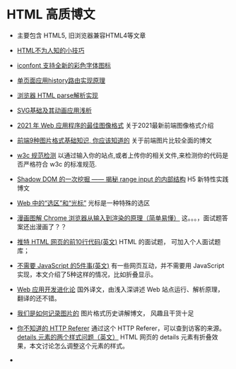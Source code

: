 # HTML 高质博文
* 主要包含 HTML5, 旧浏览器兼容HTML4等文章

* [HTML不为人知的小技巧](https://markodenic.com/html-tips/)
* [iconfont 支持全新的彩色字体图标](https://zhuanlan.zhihu.com/p/377136770?utm_source=wechat_session&utm_medium=social&utm_oi=27714312470528&s_r=0) 
* [单页面应用history路由实现原理](https://cloud.tencent.com/developer/article/1653836)
* [浏览器 HTML parse解析实现](https://mp.weixin.qq.com/s/ku6yNZqIKH9wBSGbUdhW0A)
* [SVG基础及其动画应用浅析](https://mp.weixin.qq.com/s/y7ixXeUcyDkTMCpP9V9Ygw) 
* [2021 年 Web 应用程序的最佳图像格式](https://mp.weixin.qq.com/s/KQgp_4l0h3F9X5qDUHkkrQ) 关于2021最新前端图像格式介绍
* [前端9种图片格式基础知识, 你应该知道的](https://juejin.cn/post/7000154907156152327#comment) 关于前端图片比较全面的博文
* [w3c 规范检测](http://jigsaw.w3.org/css-validator/#validate_by_uri) 以通过输入你的站点,或者上传你的相关文件,来检测你的代码是否严格符合 w3c 的标准规范.
* [Shadow DOM 的一次挖掘 —— 揭秘 range input 的内部结构](https://mp.weixin.qq.com/s/sYnU-yUiuRF6gMTV3cvU2w) H5 新特性实践博文
* [Web 中的“选区”和“光标”](https://mp.weixin.qq.com/s/EgWOcjLldO5VQrto5XYNJQ) 光标是一种特殊的选区
* [漫画图解 Chrome 浏览器从输入到渲染的原理（简单易懂）](https://mp.weixin.qq.com/s/KyJZQJsMMGqa91tVLljyvQ) 这。。。，面试题答案还出漫画了？？
* [推特 HTML 网页的前10行代码(英文)](https://css-tricks.com/explain-the-first-10-lines-of-twitter-source-code/) HTML 的面试题， 可加入个人面试题库；
* [不需要 JavaScript 的5件事(英文)](https://lexoral.com/blog/you-dont-need-js/) 有一些网页互动，并不需要用 JavaScript 实现，本文介绍了5种这样的情况，比如折叠显示。
* [Web 应用开发进化论](https://mp.weixin.qq.com/s/RJ2c7k577XdZ3LhXHHeXMQ) 国外译文，由浅入深讲述 Web 站点运行、解析原理， 翻译的还不错。
* [我们是如何记录图片的](https://mp.weixin.qq.com/s?__biz=Mzg3OTYwMjcxMA==&mid=2247487530&idx=1&sn=9cb522e34b28e1c989c3606add4a3fd7&chksm=cf00ad53f8772445c4f9e57242cac26e01f769f2c84a6ca03a5d10ef2c487e52a4c6d7e5acdb&token=903578161&lang=zh_CN#rd) 图片格式历史讲解博文， 风趣且干货十足
* [你不知道的 HTTP Referer](https://mp.weixin.qq.com/s/VcSq-xs2FkUiVduc8CG5mg) 通过这个 HTTP Referer，可以查到访客的来源。
[details 元素的两个样式问题（英文）](https://css-tricks.com/two-issues-styling-the-details-element-and-how-to-solve-them/) HTML 网页的 details 元素有折叠效果，本文讨论怎么调整这个元素的样式。
* [<template>：内容模板元素](https://developer.mozilla.org/zh-CN/docs/Web/HTML/Element/template) HTML 新标签
* [HTML 的新增标签<search>（英文）](https://html.spec.whatwg.org/multipage/grouping-content.html#the-search-element) HTML 的最新标准新增了<search>标签，它类似于<div>标签，用来放置搜索相关的元素。
* [关于编码的那些事——前端应该了解的字符编码](https://mp.weixin.qq.com/s?__biz=MzkxNTIwMzU5OQ==&mid=2247497157&idx=1&sn=57f98b2e4843ec66752d657308f1082d&chksm=c16006a5f6178fb33968875d7127022cf0a4da87ac254b880507262b542b1ebf69a621b2393a&token=236307061&lang=zh_CN#rd) 各种字符编码详解
* [原生details支持手风琴模式了！](https://mp.weixin.qq.com/s?__biz=MzIyMDc1NTYxNg==&mid=2247488839&idx=1&sn=ba204dfe5b124fb8380ec6c6bd30b72d&scene=21#wechat_redirect) details通常和summary配合使用，天然支持展开收起的效果
* [5个改善用户体验的 HTML 属性（英文）](https://www.htmhell.dev/adventcalendar/2023/4/) 本文介绍5个不常用的 HTML 属性。
* [<span>元素能干什么？（英文）](https://onlyspans.net/) <span>是一个表示行内文本的 HTML 网页元素，本文收集了许多案例，你可以用它做各种各样的事情。
* [10 个像专业人士一样使用 <template> HTML 标签的基本技巧](https://mp.weixin.qq.com/s?__biz=MjM5MDA2MTI1MA==&mid=2649142016&idx=2&sn=fa0340ec15b81c0f086047a56baaedf1&scene=21#wechat_redirect) 页面渲染时，<template>标签内容不参与渲染，该标签主要用于临时存储通用DOM内容，做性能优化。
* [清理<head>（英文）](https://getoutofmyhead.dev/) 网页的<head>部分里面，很多标签是不必要的，这个网站介绍可以删除的标签，比如 favicon、Apple touch icons。
* [自适应网页的正确写法](https://lukeplant.me.uk/blog/posts/you-can-stop-using-user-scalable-no-and-maximum-scale-1-in-viewport-meta-tags-now/) 为了适应手机浏览器，网页的 HTML 头部一般会加上缩放命令，比如width=device-width。本文介绍这个命令的正确写法。

